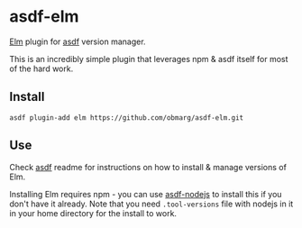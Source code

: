 # asdf-elm

[Elm](http://elm-lang.org/) plugin for [asdf](https://github.com/HashNuke/asdf)
version manager.

This is an incredibly simple plugin that leverages npm & asdf itself for most
of the hard work.

## Install

```
asdf plugin-add elm https://github.com/obmarg/asdf-elm.git
```

## Use

Check [asdf](https://github.com/HashNuke/asdf) readme for instructions on how
to install & manage versions of Elm.

Installing Elm requires npm - you can use
[asdf-nodejs](https://github.com/HashNuke/asdf-nodejs) to install this if you
don't have it already.  Note that you need `.tool-versions` file with nodejs in it 
in your home directory for the install to work.
